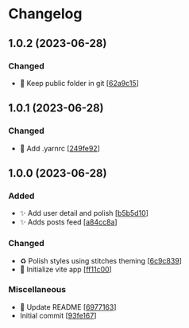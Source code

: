 # Changelog

<a name="1.0.2"></a>
## 1.0.2 (2023-06-28)

### Changed

- 🔧 Keep public folder in git [[62a9c15](https://github.com/jancama2/smartlook/commit/62a9c15a76a65ffffe1352bca5e3dbd990e60fc5)]


<a name="1.0.1"></a>

## 1.0.1 (2023-06-28)

### Changed

-   🔧 Add .yarnrc [[249fe92](https://github.com/jancama2/smartlook/commit/249fe920bc87f9a5ed77cabc9676003e534b0435)]

<a name="1.0.0"></a>

## 1.0.0 (2023-06-28)

### Added

-   ✨ Add user detail and polish [[b5b5d10](https://github.com/jancama2/smartlook/commit/b5b5d10ee2556024df23766db1aa74ec87d7b4f2)]
-   ✨ Adds posts feed [[a84cc8a](https://github.com/jancama2/smartlook/commit/a84cc8ad7b5dba58958dadd0a78bcc2cc0cde635)]

### Changed

-   ♻️ Polish styles using stitches theming [[6c9c839](https://github.com/jancama2/smartlook/commit/6c9c83978875fce1adcb2e9d2de7702f570d56bb)]
-   🔧 Initialize vite app [[ff11c00](https://github.com/jancama2/smartlook/commit/ff11c001152a9cdde7088f8f6f343de1b3d3a501)]

### Miscellaneous

-   📝 Update README [[6977163](https://github.com/jancama2/smartlook/commit/697716377a0586ef135226a30b0634fd4bc883e4)]
-   Initial commit [[93fe167](https://github.com/jancama2/smartlook/commit/93fe167b38403cd35cff07623388fdf2b08e52e6)]
